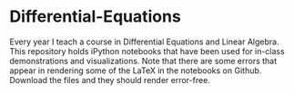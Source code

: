 # Differential-Equations
Every year I teach a course in Differential Equations and Linear Algebra. This repository holds iPython notebooks that have been used for in-class demonstrations and visualizations. Note that there are some errors that appear in rendering some of the LaTeX in the notebooks on Github. Download the files and they should render error-free.
